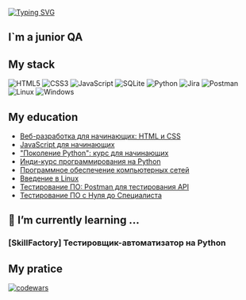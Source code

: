 [![Typing SVG](https://readme-typing-svg.herokuapp.com?font=Press+Start+2P&size=26&pause=1000&color=38C2FF&background=000000&center=true&vCenter=true&width=900&height=100&lines=Hi%2C+i%60m+Serj)](https://git.io/typing-svg)

## I`m a junior QA
<!--
**SammanSmith/SammanSmith** is a ✨ _special_ ✨ repository because its `README.md` (this file) appears on your GitHub profile.

Here are some ideas to get you started:

- 🔭 I’m currently working on ...
- 🌱 I’m currently learning ...
- 👯 I’m looking to collaborate on ...
- 🤔 I’m looking for help with ...
- 💬 Ask me about ...
- 📫 How to reach me: ...
- 😄 Pronouns: ...
- ⚡ Fun fact: ...
-->

## My stack
![HTML5](https://img.shields.io/badge/html5-%23E34F26.svg?style=for-the-badge&logo=html5&logoColor=white)
![CSS3](https://img.shields.io/badge/css3-%231572B6.svg?style=for-the-badge&logo=css3&logoColor=white)
![JavaScript](https://img.shields.io/badge/javascript-%23323330.svg?style=for-the-badge&logo=javascript&logoColor=%23F7DF1E)
![SQLite](https://img.shields.io/badge/sqlite-%2307405e.svg?style=for-the-badge&logo=sqlite&logoColor=white)
![Python](https://img.shields.io/badge/python-3670A0?style=for-the-badge&logo=python&logoColor=ffdd54)
![Jira](https://img.shields.io/badge/jira-%230A0FFF.svg?style=for-the-badge&logo=jira&logoColor=white)
![Postman](https://img.shields.io/badge/Postman-FF6C37?style=for-the-badge&logo=postman&logoColor=white)
![Linux](https://img.shields.io/badge/Linux-FCC624?style=for-the-badge&logo=linux&logoColor=black)
![Windows](https://img.shields.io/badge/Windows-0078D6?style=for-the-badge&logo=windows&logoColor=white)

## My education
* [Веб-разработка для начинающих: HTML и CSS](https://stepik.org/course/38218/syllabus)
* [JavaScript для начинающих](https://stepik.org/course/2223/syllabus)
* ["Поколение Python": курс для начинающих](https://stepik.org/course/58852/syllabus)
* [Инди-курс программирования на Python](https://stepik.org/course/63085/syllabus)
* [Программное обеспечение компьютерных сетей](https://stepik.org/course/16244/syllabus)
* [Введение в Linux](https://stepik.org/course/73/syllabus)
* [Тестирование ПО: Postman для тестирования API](https://stepik.org/course/120679/syllabus)
* [Тестирование ПО с Нуля до Специалиста](https://stepik.org/course/116411/syllabus)

## 🌱 I’m currently learning ...
### [SkillFactory] Тестировщик-автоматизатор на Python 

## My pratice
[![codewars](https://www.codewars.com/users/Serj_Smith/badges/large)](https://www.codewars.com/users/Serj_Smith)
